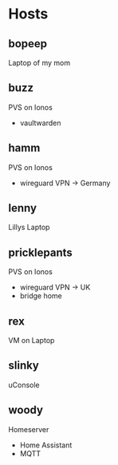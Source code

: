 # Hosts

## bopeep

Laptop of my mom

## buzz

PVS on Ionos
- vaultwarden

## hamm

PVS on Ionos
- wireguard VPN -> Germany

## lenny

Lillys Laptop 

## pricklepants

PVS on Ionos
- wireguard VPN -> UK
- bridge home

## rex

VM on Laptop

## slinky

uConsole

## woody

Homeserver
- Home Assistant
- MQTT